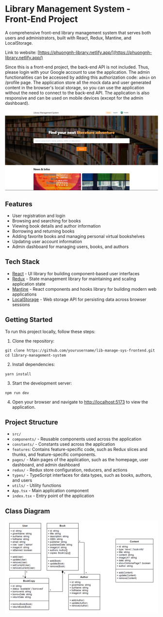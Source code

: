 Library Management System - Front-End Project
=============================================

A comprehensive front-end library management system that serves both users and administrators, built with React, Redux, Mantine, and LocalStorage.

Link to website: [https://phuongnh-library.netlify.app/](https://phuongnh-library.netlify.app/)

Since this is a front-end project, the back-end API is not included. Thus, please login with your Google account to use the application. The admin functionalities can be accessed by adding this authorization code: `admin` on /profile page. The application store all the mock data and user generated content in the browser's local storage, so you can use the application without the need to connect to the back-end API. The application is also responsive and can be used on mobile devices (except for the admin dashboard).

![Library Management System Screenshot](public\screenshot.png)

Features
--------

-   User registration and login
-   Browsing and searching for books
-   Viewing book details and author information
-   Borrowing and returning books
-   Adding favorite books and managing personal virtual bookshelves
-   Updating user account information
-   Admin dashboard for managing users, books, and authors

Tech Stack
----------

-   [React](https://reactjs.org/) - UI library for building component-based user interfaces
-   [Redux](https://redux.js.org/) - State management library for maintaining and scaling application state
-   [Mantine](https://mantine.dev/) - React components and hooks library for building modern web applications
-   [LocalStorage](https://developer.mozilla.org/en-US/docs/Web/API/Window/localStorage) - Web storage API for persisting data across browser sessions

Getting Started
---------------

To run this project locally, follow these steps:

1. Clone the repository:

``` {.sourceCode .bash}
git clone https://github.com/yourusername/lib-manage-sys-frontend.git
cd library-management-system
```

2.  Install dependencies:

`yarn install`

3.  Start the development server:

`npm run dev`

4.  Open your browser and navigate to [http://localhost:5173](http://localhost:5173/) to view the application.

Project Structure
-----------------

-   `src/`
  -   `components/` - Reusable components used across the application
  -   `constants/` - Constants used across the application
  -   `features`: Contains feature-specific code, such as Redux slices and thunks, and feature-specific components.
  -   `pages/` - Main pages of the application, such as the homepage, user dashboard, and admin dashboard
  -   `redux/` - Redux store configuration, reducers, and actions
  -   `types/` - TypeScript interfaces for data types, such as books, authors, and users
  -   `utils/` - Utility functions
  -   `App.tsx` - Main application component
  -   `index.tsx` - Entry point of the application

Class Diagram
-------------

![Class Diagram](public\uml.png)